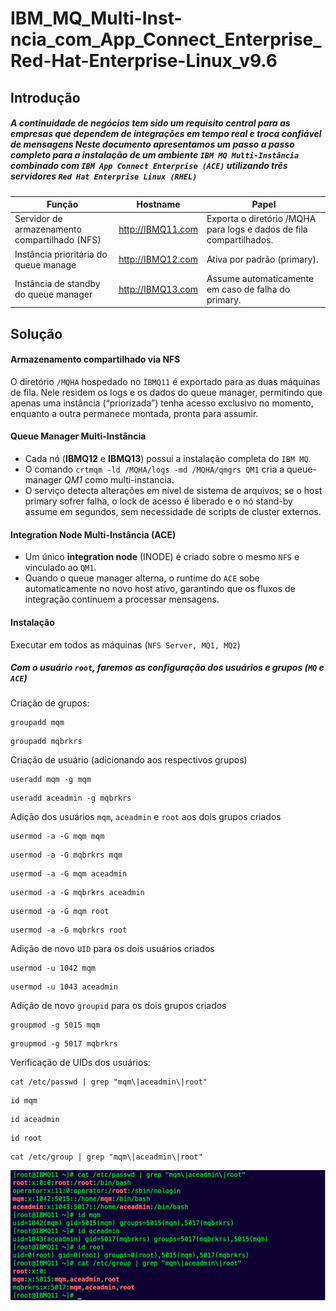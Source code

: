 # IBM_MQ_Multi-Inst-ncia_com_App_Connect_Enterprise_Red-Hat-Enterprise-Linux_v9.6

## Introdução

##### A continuidade de negócios tem sido um requisito central para as empresas que dependem de integrações em tempo real e troca confiável de mensagens Neste documento apresentamos um passo a passo completo para a instalação de um ambiente ``IBM MQ Multi-Instância`` combinado com ``IBM App Connect Enterprise (ACE)`` utilizando três servidores ``Red Hat Enterprise Linux (RHEL)``

| Função | Hostname | Papel |
| ------ | -------- | ----- |
| Servidor de armazenamento compartilhado (NFS) | http://IBMQ11.com | Exporta o diretório /MQHA para logs e dados de fila compartilhados. |
| Instância prioritária do queue manage | http://IBMQ12.com | Ativa por padrão (primary). |
| Instância de standby do queue manager | http://IBMQ13.com | Assume automaticamente em caso de falha do primary. |

## Solução

#### Armazenamento compartilhado via NFS
O diretório ``/MQHA`` hospedado no ``IBMQ11`` é exportado para as duas máquinas de fila. Nele residem os logs e os dados do queue manager, permitindo que apenas uma instância (“priorizada”) tenha acesso exclusivo no momento, enquanto a outra permanece montada, pronta para assumir.

#### Queue Manager Multi-Instância

- Cada nó (**IBMQ12** e **IBMQ13**) possui a instalação completa do ``IBM MQ``.
- O comando ``crtmqm -ld /MQHA/logs -md /MQHA/qmgrs QM1`` cria a queue-manager *QM1* como multi-instancia.
- O serviço detecta alterações em nível de sistema de arquivos; se o host primary sofrer falha, o lock de acesso é liberado e o nó stand-by assume em segundos, sem necessidade de scripts de cluster externos.

#### Integration Node Multi-Instância (ACE)

- Um único **integration node** (INODE) é criado sobre o mesmo ``NFS`` e vinculado ao ``QM1``.
- Quando o queue manager alterna, o runtime do ``ACE`` sobe automaticamente no novo host ativo, garantindo que os fluxos de integração continuem a processar mensagens.

#### Instalação

Executar em todos as máquinas (``NFS Server, MQ1, MQ2``)

##### Com o usuário ``root``, faremos as configuração dos usuários e grupos (``MQ`` e ``ACE``)

Criação de grupos:

```
groupadd mqm
```

```
groupadd mqbrkrs
```

Criação de usuário (adicionando aos respectivos grupos)
```
useradd mqm -g mqm
```

```
useradd aceadmin -g mqbrkrs
```

Adição dos usuários ``mqm``, ``aceadmin`` e ``root`` aos dois grupos criados
```
usermod -a -G mqm mqm
```

```
usermod -a -G mqbrkrs mqm
```

```
usermod -a -G mqm aceadmin
```

```
usermod -a -G mqbrkrs aceadmin
```

```
usermod -a -G mqm root
```

```
usermod -a -G mqbrkrs root
```

Adição de novo ``UID`` para os dois usuários criados
```
usermod -u 1042 mqm
```

```
usermod -u 1043 aceadmin
```

Adição de novo ``groupid`` para os dois grupos criados
```
groupmod -g 5015 mqm
```

```
groupmod -g 5017 mqbrkrs
```

Verificação de UIDs dos usuários:
```
cat /etc/passwd | grep "mqm\|aceadmin\|root"
```

```
id mqm
```

```
id aceadmin
```

```
id root
```

```
cat /etc/group | grep "mqm\|aceadmin\|root"
```
![image info](./IMAGES/img.png)





